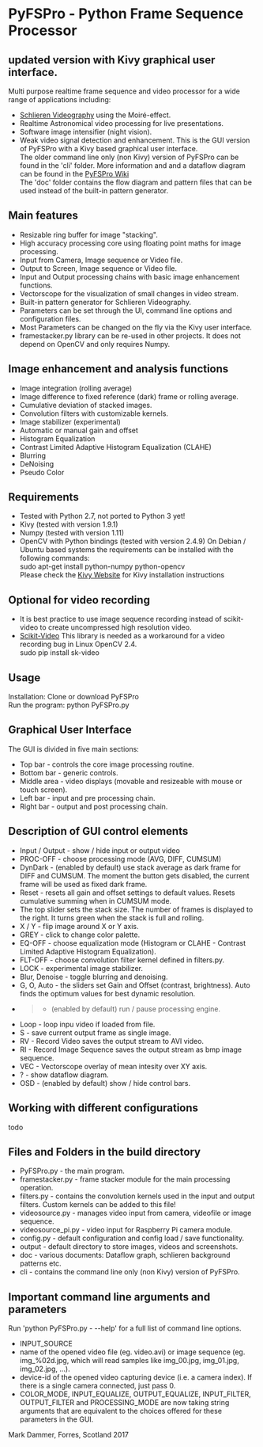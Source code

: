 # PyFSPro - Python Frame Sequence Processor
## updated version with Kivy graphical user interface.
Multi purpose realtime frame sequence and video processor for a wide range of applications including:
* [Schlieren Videography](https://hackaday.io/project/9034-schlieren-videography) using the Moiré-effect.
* Realtime Astronomical video processing for live presentations.
* Software image intensifier (night vision).
* Weak video signal detection and enhancement.
This is the GUI version of PyFSPro with a Kivy based graphical user interface.  
The older command line only (non Kivy) version of PyFSPro can be found in the 'cli' folder.
More information and and a dataflow diagram can be found in the [PyFSPro Wiki](https://github.com/mark-orion/PyFSPro/wiki)  
The 'doc' folder contains the flow diagram and pattern files that can be used instead of the built-in pattern generator.

## Main features
* Resizable ring buffer for image "stacking".
* High accuracy processing core using floating point maths for image processing.
* Input from Camera, Image sequence or Video file.
* Output to Screen, Image sequence or Video file.
* Input and Output processing chains with basic image enhancement functions.
* Vectorscope for the visualization of small changes in video stream.
* Built-in pattern generator for Schlieren Videography.
* Parameters can be set through the UI, command line options and configuration files.
* Most Parameters can be changed on the fly via the Kivy user interface.
* framestacker.py library can be re-used in other projects. It does not depend on OpenCV and only requires Numpy.

## Image enhancement and analysis functions
* Image integration (rolling average)
* Image difference to fixed reference (dark) frame or rolling average.
* Cumulative deviation of stacked images.
* Convolution filters with customizable kernels.
* Image stabilizer (experimental)
* Automatic or manual gain and offset
* Histogram Equalization
* Contrast Limited Adaptive Histogram Equalization (CLAHE)
* Blurring
* DeNoising
* Pseudo Color

## Requirements
* Tested with Python 2.7, not ported to Python 3 yet!
* Kivy (tested with version 1.9.1)
* Numpy (tested with version 1.11)
* OpenCV with Python bindings (tested with version 2.4.9)
On Debian / Ubuntu based systems the requirements can be installed with the following commands:  
sudo apt-get install python-numpy python-opencv  
Please check the [Kivy Website](http://kivy.org) for Kivy installation instructions  

## Optional for video recording
* It is best practice to use image sequence recording instead of scikit-video to create uncompressed high resolution video.
* [Scikit-Video](http://www.scikit-video.org) This library is needed as a workaround for a video recording bug in Linux OpenCV 2.4.  
sudo pip install sk-video  



## Usage
Installation: Clone or download PyFSPro  
Run the program: python PyFSPro.py  

## Graphical User Interface
The GUI is divided in five main sections:
* Top bar - controls the core image processing routine.
* Bottom bar - generic controls.
* Middle area - video displays (movable and resizeable with mouse or touch screen).
* Left bar - input and pre processing chain.
* Right bar - output and post processing chain.

## Description of GUI control elements
* Input / Output - show / hide input or output video
* PROC-OFF - choose processing mode (AVG, DIFF, CUMSUM)
* DynDark - (enabled by default) use stack average as dark frame for DIFF and CUMSUM. The moment the button gets disabled, the current frame will be used as fixed dark frame.
* Reset - resets all gain and offset settings to default values. Resets cumulative summing when in CUMSUM mode.
* The top slider sets the stack size. The number of frames is displayed to the right. It turns green when the stack is full and rolling.
* X / Y - flip image around X or Y axis.
* GREY - click to change color palette.
* EQ-OFF - choose equalization mode (Histogram or CLAHE - Contrast Limited Adaptive Histogram Equalization).
* FLT-OFF - choose convolution filter kernel defined in filters.py.
* LOCK - experimental image stabilizer.
* Blur, Denoise - toggle blurring and denoising.
* G, O, Auto - the sliders set Gain and Offset (contrast, brightness). Auto finds the optimum values for best dynamic resolution.
* > - (enabled by default) run / pause processing engine.
* Loop - loop inpu video if loaded from file.
* S - save current output frame as single image.
* RV - Record Video saves the output stream to AVI video.
* RI - Record Image Sequence saves the output stream as bmp image sequence.
* VEC - Vectorscope overlay of mean intesity over XY axis.
* ? - show dataflow diagram.
* OSD - (enabled by default) show / hide control bars.

## Working with different configurations
todo

## Files and Folders in the build directory
* PyFSPro.py - the main program.
* framestacker.py - frame stacker module for the main processing operation.
* filters.py - contains the convolution kernels used in the input and output filters. Custom kernels can be added to this file!
* videosource.py - manages video input from camera, videofile or image sequence.
* videosource_pi.py - video input for Raspberry Pi camera module.
* config.py - default configuration and config load / save functionality.
* output - default directory to store images, videos and screenshots.
* doc - various documents: Dataflow graph, schlieren background patterns etc.
* cli - contains the command line only (non Kivy) version of PyFSPro.

## Important command line arguments and parameters
Run 'python PyFSPro.py - --help' for a full list of command line options.  
* INPUT_SOURCE
 * name of the opened video file (eg. video.avi) or image sequence (eg. img_%02d.jpg, which will read samples like img_00.jpg, img_01.jpg, img_02.jpg, ...).
 * device-id of the opened video capturing device (i.e. a camera index). If there is a single camera connected, just pass 0.
* COLOR_MODE, INPUT_EQUALIZE, OUTPUT_EQUALIZE, INPUT_FILTER, OUTPUT_FILTER and PROCESSING_MODE are now taking string arguments that are equivalent to the choices offered for these parameters in the GUI.

Mark Dammer, Forres, Scotland 2017
